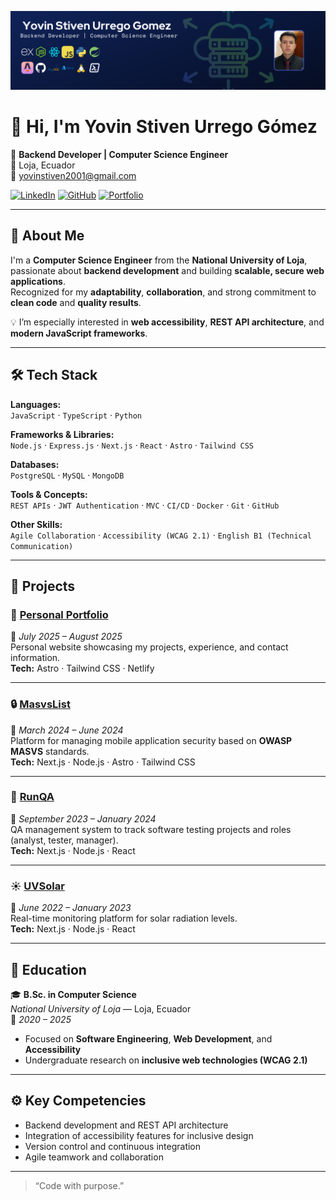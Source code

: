 <!-- Banner -->
![Header](https://github.com/Yovin001/Yovin001/blob/main/BannerYu.png)

# 👋 Hi, I'm Yovin Stiven Urrego Gómez  
🎯 **Backend Developer | Computer Science Engineer**  
📍 Loja, Ecuador  
📧 [yovinstiven2001@gmail.com](mailto:yovinstiven2001@gmail.com)

[![LinkedIn](https://img.shields.io/badge/LinkedIn-blue?logo=linkedin&logoColor=white)](https://linkedin.com/in/yovin-urrego)
[![GitHub](https://img.shields.io/badge/GitHub-black?logo=github&logoColor=white)](https://github.com/Yovin001)
[![Portfolio](https://img.shields.io/badge/Portfolio-%230077B5?logo=netlify&logoColor=white)](https://yovinurrego.netlify.app)

---

## 🧠 About Me  
I'm a **Computer Science Engineer** from the **National University of Loja**, passionate about **backend development** and building **scalable, secure web applications**.  
Recognized for my **adaptability**, **collaboration**, and strong commitment to **clean code** and **quality results**.  

💡 I’m especially interested in **web accessibility**, **REST API architecture**, and **modern JavaScript frameworks**.

---

## 🛠️ Tech Stack  

**Languages:**  
`JavaScript` · `TypeScript` · `Python`

**Frameworks & Libraries:**  
`Node.js` · `Express.js` · `Next.js` · `React` · `Astro` · `Tailwind CSS`

**Databases:**  
`PostgreSQL` · `MySQL` · `MongoDB`

**Tools & Concepts:**  
`REST APIs` · `JWT Authentication` · `MVC` · `CI/CD` · `Docker` · `Git` · `GitHub`

**Other Skills:**  
`Agile Collaboration` · `Accessibility (WCAG 2.1)` · `English B1 (Technical Communication)`

---

## 🚀 Projects

### 🧩 [Personal Portfolio](https://yovinurrego.netlify.app/)
📅 *July 2025 – August 2025*  
Personal website showcasing my projects, experience, and contact information.  
**Tech:** Astro · Tailwind CSS · Netlify  

---

### 🔒 [MasvsList](https://github.com/Yovin001/MASVS_List)
📅 *March 2024 – June 2024*  
Platform for managing mobile application security based on **OWASP MASVS** standards.  
**Tech:** Next.js · Node.js · Astro · Tailwind CSS

---

### 🧠 [RunQA](https://github.com/KBGR55/RunQA)
📅 *September 2023 – January 2024*  
QA management system to track software testing projects and roles (analyst, tester, manager).  
**Tech:** Next.js · Node.js · React

---

### ☀️ [UVSolar](https://github.com/Yovin001/pis-b-s-frontend)
📅 *June 2022 – January 2023*  
Real-time monitoring platform for solar radiation levels.  
**Tech:** Next.js · Node.js · React

---

## 💼 Education
🎓 **B.Sc. in Computer Science**  
*National University of Loja* — Loja, Ecuador  
📅 *2020 – 2025*  
- Focused on **Software Engineering**, **Web Development**, and **Accessibility**  
- Undergraduate research on **inclusive web technologies (WCAG 2.1)**  

---

## ⚙️ Key Competencies
- Backend development and REST API architecture  
- Integration of accessibility features for inclusive design  
- Version control and continuous integration  
- Agile teamwork and collaboration  

---

> “Code with purpose.” 
